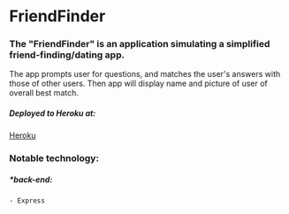 # FriendFinder
   
### The "FriendFinder" is an application simulating a simplified friend-finding/dating app.
 The app prompts user for questions, and matches the user's answers with those of other users. Then app will display name and picture of user of overall best match.


##### Deployed to Heroku at:
[Heroku](https://whispering-peak-61226.herokuapp.com/)


### Notable technology:

##### *back-end:
    - Express
